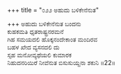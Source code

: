 +++
title = "೦೨೨ ಅಹುದು ಬಳಿಕೇನೆನುತ"

+++
ಅಹುದು ಬಳಿಕೇನೆನುತ ಬಂದನು  
ಕುಹಕಮತಿ ಧೃತರಾಷ್ಟ್ರನರಮನೆ  
ಗಿಹ ಸಮಯದಲಿ ಹೊಕ್ಕನಂದೇಕಾಂತ ಮಂದಿರವ  
ಬಹಳ ಖೇದ ವ್ಯಸನದಲಿ ದು  
ಸ್ಸಹ ಮನೋವ್ಯಥೆಯಲಿ ಕುಮಾರಕ  
ನಿಹುದನರಿಯಿರೆ ನೀವೆನುತ ಬಿಸುಸುಯ್ದನಾ ಶಕುನಿ    ॥22॥
